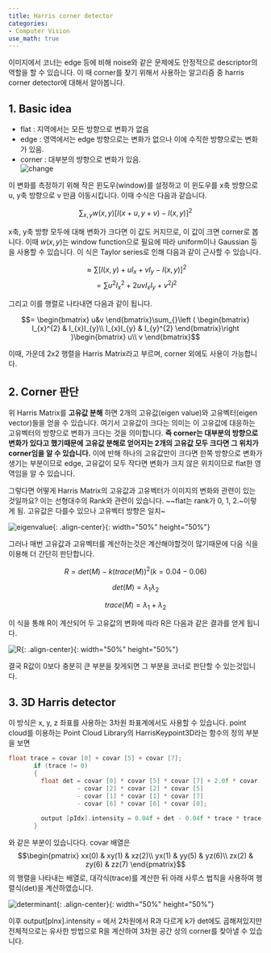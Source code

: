 ```yaml
---
title: Harris corner detector
categories:
- Computer Vision
use_math: true
---
```


이미지에서 코너는 edge 등에 비해 noise와 같은 문제에도 안정적으로 descriptor의 역할을 할 수 있습니다. 
이 때 corner를 찾기 위해서 사용하는 알고리즘 중 harris corner detector에 대해서 알아봅니다.

## 1. Basic idea
- flat :  지역에서는 모든 방향으로 변화가 없음
- edge : 영역에서는 edge 방향으로는 변화가 없으나 이에 수직한 방향으로는 변화가 있음.
- corner : 대부분의 뱡향으로 변화가 있음.  
![change](https://user-images.githubusercontent.com/79836443/109519097-426a4d00-7aee-11eb-929c-12effbe45adc.png)

이 변화를 측정하기 위해 작은 윈도우(window)를 설정하고 이 윈도우를 x축 방향으로 u, y축 방향으로 v 만큼 이동시킵니다.
이때 수식은 다음과 같습니다.

$$\sum_{x,y} w(x,y)[I(x+u,y+v)-I(x,y)]^{2}$$

x축, y축 방향 모두에 대해 변화가 크다면 이 값도 커지므로, 이 값이 크면 corner로 봅니다. 이때 $w(x, y)$는 window function으로 필요에 따라 uniform이나 Gaussian 등을 사용할 수 있습니다.
이 식은 Taylor series로 인해 다음과 같이 근사할 수 있습니다.

$$\approx \sum_{} [I(x,y)+uI_{x}+vI_{y}-I(x,y)]^{2}$$
$$ = \sum_{} u^{2}I_{x}^{2}+2uvI_{x}I_{y}+v^{2}I^{2}$$

그리고 이를 행렬로 나타내면 다음과 같이 됩니다.

$$= \begin{bmatrix} u&v \end{bmatrix}\sum_{}\left ( \begin{bmatrix} I_{x}^{2} & I_{x}I_{y}\\ I_{x}I_{y} & I_{y}^{2} \end{bmatrix}\right )\begin{bmatrix} u\\ v \end{bmatrix}$$

이때, 가운데 2x2 행렬을 Harris Matrix라고 부르며, corner 외에도 사용이 가능합니다.

## 2. Corner 판단
위 Harris Matrix를 **고유값 분해** 하면 2개의 고유값(eigen value)와 고유벡터(eigen vector)들을 얻을 수 있습니다. 여기서 고유값이 크다는 의미는 이 고유값에 대응하는 고유벡터의 방향으로 변화가 크다는 것을 의미합니다. **즉 corner는 대부분의 방향으로 변화가 있다고 했기때문에 고유값 분해로 얻어지는 2개의 고유값 모두 크다면 그 위치가 corner임을 알 수 있습니다.** 이에 반해 하나의 고유값만이 크다면 한쪽 방향으로 변화가 생기는 부분이므로 edge, 고유값이 모두 작다면 변화가 크지 않은 위치이므로 flat한 영역임을 알 수 있습니다.

그렇다면 어떻게 Harris Matrix의 고유값과 고유벡터가 이미지의 변화와 관련이 있는 것일까요?
이는 선형대수의 Rank와 관련이 있습니다.  ~~flat는 rank가 0, 1, 2.~이렇게 됨. 고유값은 다를수 있으나 고유벡터 방향은 일치~

![eigenvalue](https://user-images.githubusercontent.com/79836443/109627618-2665ba80-7b85-11eb-8506-9f9592eaaa85.jpg){: .align-center}{: width="50%" height="50%"}

그러나 매번 고유값과 고유벡터를 계산하는것은 계산해야할것이 많기때문에 다음 식을 이용해 더 간단히 판단합니다.

$$R = det(M) - k(trace(M))^{2}      (k = 0.04 - 0.06)$$

$$det(M) = \lambda_{1}\lambda_{2}$$

$$trace(M) = \lambda_{1} + \lambda_{2}$$

이 식을 통해 R이 계산되어 두 고유값의 변화에 따라 R은 다음과 같은 결과를 얻게 됩니다.

![R](https://user-images.githubusercontent.com/79836443/109629591-51510e00-7b87-11eb-9ab6-aa594c3a1358.jpg){: .align-center}{: width="50%" height="50%"}

결국 R값이 0보다 충분히 큰 부분을 찾게되면 그 부분을 코너로 판단할 수 있는것입니다.
## 3. 3D Harris detector
이 방식은 x, y, z 좌표를 사용하는 3차원 좌표계에서도 사용할 수 있습니다.
point cloud를 이용하는 Point Cloud Library의 HarrisKeypoint3D라는 함수의 정의 부분을 보면
```c++
float trace = covar [0] + covar [5] + covar [7];
       if (trace != 0)
       {
         float det = covar [0] * covar [5] * covar [7] + 2.0f * covar [1] * covar [2] * covar [6]
                   - covar [2] * covar [2] * covar [5]
                   - covar [1] * covar [1] * covar [7]
                   - covar [6] * covar [6] * covar [0];
  
         output [pIdx].intensity = 0.04f + det - 0.04f * trace * trace;
       }
```
와 같은 부분이 있습니다다. covar 배열은
$$\begin{pmatrix} xx(0) & xy(1) & xz(2)\\ yx(1) & yy(5) & yz(6)\\ zx(2) & zy(6) & zz(7) \end{pmatrix}$$
의 행렬을 나타내는 배열로, 대각식(trace)를 계산한 뒤
아래 사루스 법칙을 사용하여 행렬식(det)을 계산하였습니다.

![determinant](https://user-images.githubusercontent.com/79836443/109632291-3502a080-7b8a-11eb-9d8c-593650f22312.png){: .align-center}{: width="50%" height="50%"}

이후 output\[pInx\].intensity = 에서 2차원에서 R과 다르게 k가 det에도 곱해져있지만 전체적으로는 유사한 방법으로 R을 계산하여 3차원 공간 상의 corner를 찾아낼 수 있습니다.
